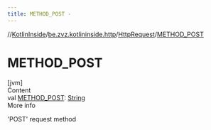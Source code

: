 ```yaml
---
title: METHOD_POST -
---
```

//[KotlinInside](../../index.md)/[be.zvz.kotlininside.http](../index.md)/[HttpRequest](index.md)/[METHOD_POST](-m-e-t-h-o-d_-p-o-s-t.md)



# METHOD_POST  
[jvm]  
Content  
val [METHOD_POST](-m-e-t-h-o-d_-p-o-s-t.md): [String](https://docs.oracle.com/javase/7/docs/api/java/lang/String.html)  
More info  


'POST' request method

  



